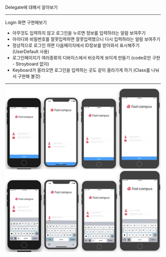 Delegate에 대해서 알아보기

---



Login 화면 구현해보기

- 아무것도 입력하지 않고 로그인을 누르면 정보를 입력하라는 알람 보여주기
- 아이디와 비밀번호를 잘못입력하면 잘못입력했으니 다시 입력하라는 알람 보여주기
- 정상적으로 로그인 하면 다음페이지에서 ID정보를 받아와서 표시해주기 (UserDefault 사용)
- 로그인페이지가 여러종류의 디바이스에서 비슷하게 보이게 만들기 (code로만 구현 - Stroyboard 없이)
- Keyboard가 올라오면 로그인을 입력하는 곳도 같이 올라가게 하기 (Class를 나눠서 구현해 볼것)

---

![LoginMain](./img/LoginMain.png)![LoginMain2](./img/LoginMain2.png)